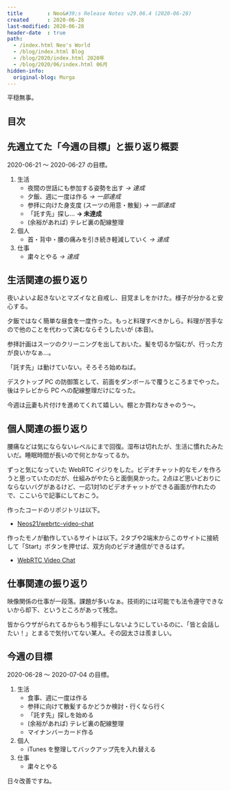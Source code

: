 ```yaml
---
title        : Neo&#39;s Release Notes v29.06.4 (2020-06-28)
created      : 2020-06-28
last-modified: 2020-06-28
header-date  : true
path:
  - /index.html Neo's World
  - /blog/index.html Blog
  - /blog/2020/index.html 2020年
  - /blog/2020/06/index.html 06月
hidden-info:
  original-blog: Murga
---
```


平穏無事。

## 目次

## 先週立てた「今週の目標」と振り返り概要

2020-06-21 〜 2020-06-27 の目標。

1. 生活
    - 夜間の世話にも参加する姿勢を出す _→ 達成_
    - 夕飯、週に一度は作る _→ 一部達成_
    - 参拝に向けた身支度 (スーツの用意・散髪) _→ 一部達成_
    - 「託す先」探し… **→ 未達成**
    - (余裕があれば) テレビ裏の配線整理
2. 個人
    - 首・背中・腰の痛みを引き続き軽減していく _→ 達成_
3. 仕事
    - 粛々とやる _→ 達成_

## 生活関連の振り返り

夜いよいよ起きないとマズイなと自戒し、目覚ましをかけた。様子が分かると安心する。

夕飯ではなく簡単な昼食を一度作った。もっと料理すべきかしら。料理が苦手なので他のことを代わって済むならそうしたいが (本音)。

参拝計画はスーツのクリーニングを出しておいた。髪を切るか悩むが、行った方が良いかなぁ…。

「託す先」は動けていない。そろそろ始めねば。

デスクトップ PC の防御策として、前面をダンボールで覆うところまでやった。後はテレビから PC への配線整理だけになった。

今週は<ins datetime="2021-03-26T00:00Z">元</ins>妻も片付けを進めてくれて嬉しい。棚とか買わなきゃのう〜。

## 個人関連の振り返り

腰痛などは気にならないレベルにまで回復。湿布は切れたが、生活に慣れたみたいだ。睡眠時間が長いので何とかなってるか。

ずっと気になっていた WebRTC イジりをした。ビデオチャット的なモノを作ろうと思っていたのだが、仕組みがやたらと面倒臭かった。2点ほど思いどおりにならないバグがあるけど、一応1対1のビデオチャットができる画面が作れたので、ここいらで記事にしておこう。

作ったコードのリポジトリは以下。

- [Neos21/webrtc-video-chat](https://github.com/Neos21/webrtc-video-chat)

作ったモノが動作しているサイトは以下。2タブや2端末からこのサイトに接続して「Start」ボタンを押せば、双方向のビデオ通信ができるはず。

- [WebRTC Video Chat](https://neos21-webrtc-video-chat.glitch.me/)

## 仕事関連の振り返り

映像関係の仕事が一段落。課題が多いなぁ。技術的には可能でも法令遵守できないから却下、というところがあって残念。

皆からウザがられてるからもう相手にしないようにしているのに、「皆と会話したい！」とまるで気付いてない某人。その図太さは羨ましい。

## 今週の目標

2020-06-28 〜 2020-07-04 の目標。

1. 生活
    - 食事、週に一度は作る
    - 参拝に向けて散髪するかどうか検討・行くなら行く
    - 「託す先」探しを始める
    - (余裕があれば) テレビ裏の配線整理
    - マイナンバーカード作る
2. 個人
    - iTunes を整理してバックアップ先を入れ替える
3. 仕事
    - 粛々とやる

日々改善ですね。
